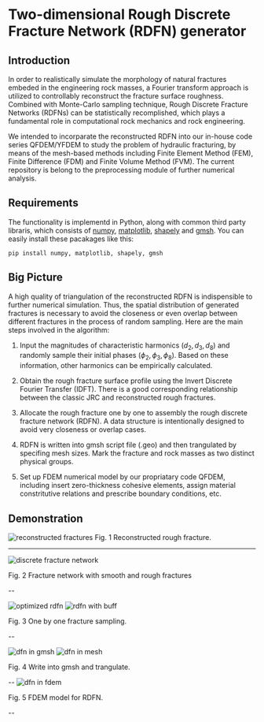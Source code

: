 # Two-dimensional Rough Discrete Fracture Network (RDFN) generator

## Introduction

In order to realistically simulate the morphology of natural fractures embeded in the engineering rock masses, a Fourier transform approach is utilized to controllably reconstruct the fracture surface roughness. Combined with Monte-Carlo sampling technique, Rough Discrete Fracture Networks (RDFNs) can be statistically recomplished, which plays a fundamental role in computational rock mechanics and rock engineering.

We intended to incorparate the reconstructed RDFN into our in-house code series QFDEM/YFDEM to study the problem of hydraulic fracturing, by means of the mesh-based methods including Finite Element Method (FEM), Finite Difference (FDM) and Finite Volume Method (FVM). The current repository is belong to the preprocessing module of further numerical analysis.

## Requirements

The functionality is implementd in Python, along with common third party libraris, which consists of [numpy](https://numpy.org/), [matplotlib](https://matplotlib.org/), [shapely](https://shapely.readthedocs.io/en/stable/manual.html) and [gmsh](https://gmsh.info/). You can easily install these pacakages like this:

```shell
pip install numpy, matplotlib, shapely, gmsh
```

## Big Picture

A high quality of triangulation of the reconstructed RDFN is indispensible to further numerical simulation. Thus, the spatial distribution of generated fractures is necessary to avoid the closeness or even overlap between different fractures in the process of random sampling. Here are the main steps involved in the algorithm:

1. Input the magnitudes of characteristic harmonics ($d_2, d_3, d_8$) and randomly sample their initial phases ($\phi_2, \phi_3, \phi_8$). Based on these information, other harmonics can be empirically calculated.

2. Obtain the rough fracture surface profile using the Invert Discrete Fourier Transfer (IDFT). There is a good corresponding relationship between the classic JRC and reconstructed rough fractures.

3. Allocate the rough fracture one by one to assembly the rough discrete fracture network (RDFN). A data structure is intentionally designed to avoid very closeness or overlap cases.

4. RDFN is written into gmsh script file (.geo) and then trangulated by specifing mesh sizes. Mark the fracture and rock masses as two distinct physical groups.

5. Set up FDEM numerical model by our propriatary code QFDEM, including insert zero-thickness cohesive elements, assign material constritutive relations and prescribe boundary conditions, etc.

## Demonstration

![reconstructed fractures](./img/numerical_JRC.png)
Fig. 1 Reconstructed rough fracture.

---

![discrete fracture network](./img/dfn_couple.png)

Fig. 2 Fracture network with smooth and rough fractures

--

![optimized rdfn](./img/RDFN.png)
![rdfn with buff](./img/rdfn_buff.png)

Fig. 3 One by one fracture sampling.

--

![dfn in gmsh](./img/dfn_geo.png)
![dfn in mesh](./img/dfn_msh.png)

Fig. 4 Write into gmsh and trangulate.

--
![dfn in fdem](./img/dfn_fdem.png)

Fig. 5 FDEM model for RDFN.

--

